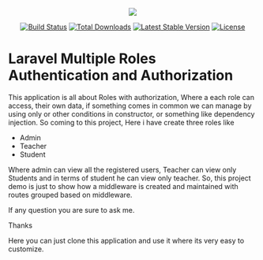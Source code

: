 <p align="center"><img src="https://laravel.com/assets/img/components/logo-laravel.svg"></p>

<p align="center">
<a href="https://travis-ci.org/laravel/framework"><img src="https://travis-ci.org/laravel/framework.svg" alt="Build Status"></a>
<a href="https://packagist.org/packages/laravel/framework"><img src="https://poser.pugx.org/laravel/framework/d/total.svg" alt="Total Downloads"></a>
<a href="https://packagist.org/packages/laravel/framework"><img src="https://poser.pugx.org/laravel/framework/v/stable.svg" alt="Latest Stable Version"></a>
<a href="https://packagist.org/packages/laravel/framework"><img src="https://poser.pugx.org/laravel/framework/license.svg" alt="License"></a>
</p>
<h1>Laravel Multiple Roles Authentication and Authorization</h1>
<p>This application is all about Roles with authorization, Where a each role can access, their own data, if something comes in common we can manage by using only or other conditions in constructor, or something like dependency injection. So coming to this project, Here i have create three roles like 
    <ul>
        <li>Admin</li>
        <li>Teacher</li>
        <li>Student</li>
    </ul>
</p>
<p>Where admin can view all the registered users, Teacher can view only Students and in terms of student he can view only teacher. So, this project demo is just to show how a middleware is created and maintained with routes grouped based on middleware.</p>
<p>If any question you are sure to ask me.</p>
<p>Thanks</p>
<p>Here you can just clone this application and use it where its very easy to customize.</p>
